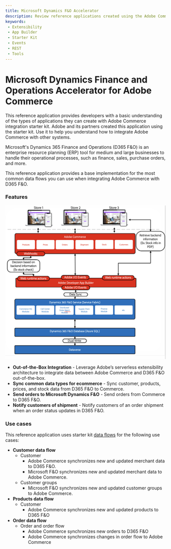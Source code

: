 ```yaml
---
title: Microsoft Dynamics F&O Accelerator
description: Review reference applications created using the Adobe Commerce integration starter kit.
keywords:
 - Extensibility
 - App Builder
 - Starter Kit
 - Events
 - REST
 - Tools
---
```


# Microsoft Dynamics Finance and Operations Accelerator for Adobe Commerce

This reference application provides developers with a basic understanding of the types of applications they can create with Adobe Commerce integration starter kit. Adobe and its partners created this application using the starter kit. Use it to help you understand how to integrate Adobe Commerce with other systems.

Microsoft's Dynamics 365 Finance and Operations (D365 F&O) is an enterprise resource planning (ERP) tool for medium and large businesses to handle their operational processes, such as finance, sales, purchase orders, and more.

This reference application provides a base implementation for the most common data flows you can use when integrating Adobe Commerce with D365 F&O.

### Features

![F&O diagram](../_images/starterkit/FO365.png)

- **Out-of-the-Box Integration** - Leverage Adobe’s serverless extensibility architecture to integrate data between Adobe Commerce and D365 F&O out-of-the-box.
- **Sync common data types for ecommerce** - Sync customer, products, prices, and stock data from D365 F&O to Commerce.
- **Send orders to Microsoft Dynamics F&O** - Send orders from Commerce to D365 F&O.
- **Notify customers of shipment** - Notify customers of an order shipment when an order status updates in D365 F&O.

### Use cases

This reference application uses starter kit [data flows](./data-flows.md) for the following use cases:

- **Customer data flow**
  - Customer
    - Adobe Commerce synchronizes new and updated merchant data to D365 F&O.
    - Microsoft F&O synchronizes new and updated merchant data to Adobe Commerce.
  - Customer groups
    - Microsoft F&O synchronizes new and updated customer groups to Adobe Commerce.
- **Products data flow**
  - Customer
    - Adobe Commerce synchronizes new and updated products to D365 F&O
- **Order data flow**
  - Order and order flow
    - Adobe Commerce synchronizes new orders to D365 F&O
    - Adobe Commerce synchronizes changes in order flow to Adobe Commerce
